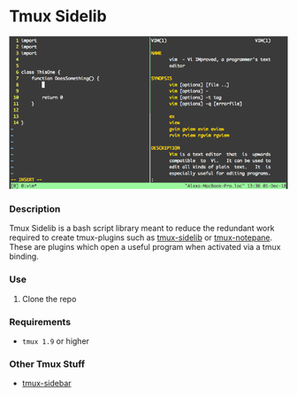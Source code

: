 # Tmux Sidelib

![screenshot](/screen.png)

### Description

Tmux Sidelib is a bash script library meant to reduce the redundant work required to create tmux-plugins such as [tmux-sidelib](https://github.com/tmux-plugins/tmux-sidebar) or [tmux-notepane](https://github.com/alexsaalberg/tmux-notepane). These are plugins which open a useful program when activated via a tmux binding.

### Use

1. Clone the repo

### Requirements

- `tmux 1.9` or higher

### Other Tmux Stuff

- [tmux-sidebar](tmux-plugins/tmux-sidebar)
